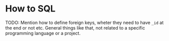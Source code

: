 # How to SQL

TODO: Mention how to define foreign keys, wheter they need to have `_id` at the end or not etc. General things like that, not related to a specific programming language or a project.
